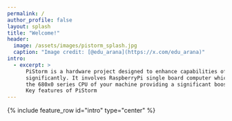 ```yaml
---
permalink: /
author_profile: false
layout: splash
title: "Welcome!"
header:
  image: /assets/images/pistorm_splash.jpg
  caption: "Image credit: [@edu_arana](https://x.com/edu_arana)"
intro:
  - excerpt: >
      PiStorm is a hardware project designed to enhance capabilities of your Amiga 
      significantly. It involves RaspberryPi single board computer which replaces
      the 680x0 series CPU of your machine providing a significant boost in performance.<br/><br/>
      Key features of PiStorm
---
```

{% include feature_row id="intro" type="center" %}